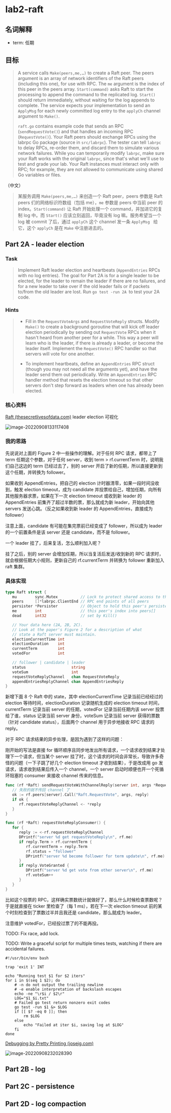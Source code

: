 # lab2-raft

## 名词解释

+ term: 任期

## 目标

> A service calls `Make(peers,me,…)` to create a Raft peer. The peers argument is an array of network identifiers of the Raft peers (including this one), for use with RPC. The `me` argument is the index of this peer in the peers array. `Start(command)` asks Raft to start the processing to append the command to the replicated log. `Start()` should return immediately, without waiting for the log appends to complete. The service expects your implementation to send an `ApplyMsg` for each newly committed log entry to the `applyCh` channel argument to `Make()`.
>
> `raft.go` contains example code that sends an RPC (`sendRequestVote()`) and that handles an incoming RPC (`RequestVote()`). Your Raft peers should exchange RPCs using the labrpc Go package (source in `src/labrpc`). The tester can tell `labrpc` to delay RPCs, re-order them, and discard them to simulate various network failures. While you can temporarily modify `labrpc`, make sure your Raft works with the original `labrpc`, since that's what we'll use to test and grade your lab. Your Raft instances must interact only with RPC; for example, they are not allowed to communicate using shared Go variables or files.

（中文）

> 某服务调用 `Make(peers,me,…)` 来创造一个 Raft peer，peers 参数是 Raft peers 们的网络标识符数组（包括 me），`me` 参数是 peers 中当前 peer 的 index。`Start(command)` 让 Raft 开始处理一个 command，并加进它的复制 log 中。而 `Start()` 应该立刻返回，毕竟没有 log 嘛。服务希望当一个 log 被 commit 了后，通过 `applyCh` 这个 channel 发一条 `ApplyMsg ` 给它，这个 `applyCh` 是在 `Make` 中注册进去的。

## Part 2A - leader election

### Task

> Implement Raft leader election and heartbeats (`AppendEntries` RPCs with no log entries). The goal for Part 2A is for a single leader to be elected, for the leader to remain the leader if there are no failures, and for a new leader to take over if the old leader fails or if packets to/from the old leader are lost. Run `go test -run 2A `to test your 2A code.

### Hints

> + Fill in the `RequestVoteArgs` and `RequestVoteReply` structs. Modify `Make()` to create a background goroutine that will kick off leader election periodically by sending out `RequestVote` RPCs when it hasn't heard from another peer for a while. This way a peer will learn who is the leader, if there is already a leader, or become the leader itself. Implement the `RequestVote()` RPC handler so that servers will vote for one another.
>
> + To implement heartbeats, define an `AppendEntries` RPC struct (though you may not need all the arguments yet), and have the leader send them out periodically. Write an `AppendEntries` RPC handler method that resets the election timeout so that other servers don't step forward as leaders when one has already been elected.

### 核心资料

[Raft (thesecretlivesofdata.com)](http://thesecretlivesofdata.com/raft/#election) leader election 可视化

![image-20220908133117408](https://beetpic.oss-cn-hangzhou.aliyuncs.com/img/image-20220908133117408.png)

### 我的思路

先说说对上面的 Figure 2 中一些操作的理解。对于任何 RPC 请求，都带上了 term 任期这个参数，对于任何 server，收到 term > rf.currentTerm 时，说明我们自己这边的 term 已经过去了，别的 server 开启了新的任期，所以直接更新到这个任期，并转换为 follower。

如果收到 AppendEntries，把自己的 election 计时器清零，如果一段时间没收到，触发 election timeout，成为 candidate 并投票给自己，增加任期，向所有其他服务器求票，如果在下一次 election timeout 或收到新 leader 的 AppendEntries 前集齐了超过半数的票，那么就成为新 leader，开始向其他 servers 发送心跳。（反之如果收到新 leader 的 AppendEntries，直接成为 follower）

注意上面，candidate 有可能在集完票前已经变成了 follower，所以成为 leader 的一个前置条件是该 server 还是 candidate，而不是 follower。

一个 leader 挂了，后来复活，怎么顺利加入呢？

挂了之后，别的 server 会增加任期，所以当复活后发送/收到新的 RPC 请求时，就会根据任期大小规则，更新自己的 rf.currentTerm 并转换为 follower 重新加入 raft 集群。

### 具体实现

```go
type Raft struct {
   mu        sync.Mutex          // Lock to protect shared access to this peer's state
   peers     []*labrpc.ClientEnd // RPC end points of all peers
   persister *Persister          // Object to hold this peer's persisted state
   me        int                 // this peer's index into peers[]
   dead      int32               // set by Kill()

   // Your data here (2A, 2B, 2C).
   // Look at the paper's Figure 2 for a description of what
   // state a Raft server must maintain.
   electionCurrentTime int
   electionDuration    int
   currentTerm         int
   votedFor            int

   // follower | candidate | leader
   status                    string
   voteSum                   int
   requestVoteReplyChannel   chan RequestVoteReply
   appendEntriesReplyChannel chan AppendEntriesReply
}
```

新增下面  8 个 Raft 中的 state，其中 electionCurrentTime 记录当前已经经过的 election 等待时间，electionDuration 记录随机生成的 election timeout 时间，currentTerm 记录当前 server 的任期，votedFor 记录当前任期内该 server 投票给了谁，status 记录当前 server 身份，voteSum 记录当前 server 获得的票数（针对 candidate status），后面两个 channel 用于异步地接收 RPC 请求的 reply。

对于 RPC 请求结果的异步处理，是因为遇到了这样的问题：

刚开始的写法是直接 for 循环顺序且同步地发出所有请求，一个请求收到结果才处理下一个请求，但当某个 server 挂了时，这个请求的时间会非常长，导致许多奇怪的问题（一下子跳了好几个 election timeout 才收到结果），于是改成用 go 发请求，请求收到结果后传入一个 channel，一个 server 启动时顺便也开一个死循环阻塞的 consumer 来接收 channel 传来的信息。

```go
func (rf *Raft) sendRequestVoteWithChannelReply(server int, args *RequestVoteArgs, reply *RequestVoteReply) {
   // 失败的就不传回 channel 了
   ok := rf.peers[server].Call("Raft.RequestVote", args, reply)
   if ok {
      rf.requestVoteReplyChannel <- *reply
   }
}

func (rf *Raft) requestVoteReplyConsumer() {
   for {
      reply := <-rf.requestVoteReplyChannel
      DPrintf("server %d get requestVoteReply\n", rf.me)
      if reply.Term > rf.currentTerm {
         rf.currentTerm = reply.Term
         rf.status = "follower"
         DPrintf("server %d become follower for term update\n", rf.me)
      }
      if reply.VoteGranted {
         DPrintf("server %d get vote from other server\n", rf.me)
         rf.voteSum++
      }
   }
}
```

比如这个投票的 RPC，这样确实票数统计就做好了，那么什么时候检查票数呢？于是就直接在 ticker 里检查了（每 1 ms），若在下一次 election timeout 前的某个时刻检查到了票数过半并且我还是 candidate，那么就成为 leader。

注意维护 votedFor，已经投过票了的不能再投。

TODO: Fix race, add lock.

TODO: Write a graceful script for multiple times tests, watching if there are accidental failures.

```shell
#!/usr/bin/env bash

trap 'exit 1' INT

echo "Running test $1 for $2 iters"
for i in $(seq 1 $2); do
	# -n do not output the trailing newline
	# -e enable interpretation of backslash escapes
    echo -ne "\r$i / $2\r"
    LOG="$1_$i.txt"
    # Failed go test return nonzero exit codes
    go test -run $1 &> $LOG
    if [[ $? -eq 0 ]]; then
        rm $LOG
    else
        echo "Failed at iter $i, saving log at $LOG"
    fi
done
```



[Debugging by Pretty Printing (josejg.com)](https://blog.josejg.com/debugging-pretty/)

![image-20220908232028390](https://beetpic.oss-cn-hangzhou.aliyuncs.com/img/image-20220908232028390.png)

## Part 2B - log

## Part 2C - persistence

## Part 2D - log compaction

